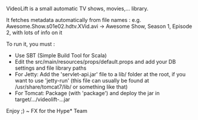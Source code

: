 VideoLift is a small automatic TV shows, movies,... library.

It fetches metadata automatically from file names :
  e.g. Awesome.Show.s01e02.hdtv.XVid.avi -> Awesome Show, Season 1, Episode 2, with lots of info on it

To run it, you must :

*   Use SBT (Simple Build Tool for Scala)
*   Edit the src/main/resources/props/default.props and add your DB settings and file library paths
*   For Jetty: Add the 'servlet-api.jar' file to a lib/ folder at the root, if you want to use 'jetty-run'
               (this file can usually be found at /usr/share/tomcat7/lib/ or something like that)
*   For Tomcat: Package (with 'package') and deploy the jar in target/.../videolift-...jar

Enjoy ;)
~ FX for the Hype* Team
